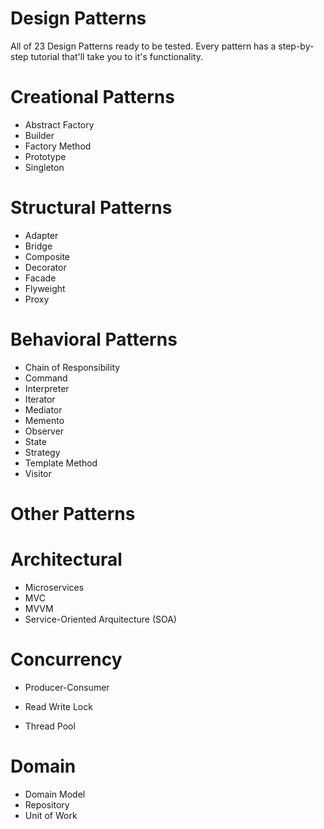 # Design Patterns

All of 23 Design Patterns ready to be tested. Every pattern has a step-by-step tutorial that'll take you to it's functionality.

# Creational Patterns
* Abstract Factory
* Builder
* Factory Method
* Prototype
* Singleton
# Structural Patterns
* Adapter
* Bridge
* Composite 
* Decorator
* Facade 
* Flyweight 
* Proxy  
# Behavioral Patterns
* Chain of Responsibility
* Command
* Interpreter
* Iterator 
* Mediator 
* Memento 
* Observer 
* State 
* Strategy
* Template Method
* Visitor 

# Other Patterns
# Architectural
* Microservices
* MVC
* MVVM
* Service-Oriented Arquitecture (SOA)
# Concurrency
* Producer-Consumer
+ Read Write Lock
* Thread Pool
# Domain
* Domain Model
* Repository
* Unit of Work
